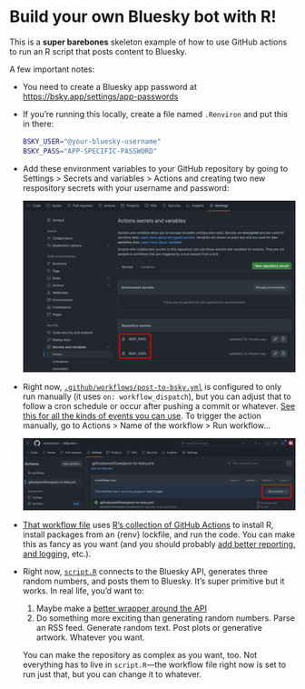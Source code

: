 
<!-- README.md is generated from README.qmd. Please edit that file -->

# Build your own Bluesky bot with R!

This is a **super barebones** skeleton example of how to use GitHub
actions to run an R script that posts content to Bluesky.

A few important notes:

- You need to create a Bluesky app password at
  <https://bsky.app/settings/app-passwords>

- If you’re running this locally, create a file named `.Renviron` and
  put this in there:

  ``` sh
  BSKY_USER="@your-bluesky-username"
  BSKY_PASS="APP-SPECIFIC-PASSWORD"
  ```

- Add these environment variables to your GitHub repository by going to
  Settings \> Secrets and variables \> Actions and creating two new
  respository secrets with your username and password:

  <img src="img/secrets.png"
  id="fig-539a35d47e664c97a50115a146a7f1bd-1" />

- Right now,
  [`.github/workflows/post-to-bsky.yml`](.github/workflows/post-to-bsky.yml)
  is configured to only run manually (it uses `on: workflow_dispatch`),
  but you can adjust that to follow a cron schedule or occur after
  pushing a commit or whatever. [See this for all the kinds of events
  you can
  use](https://docs.github.com/en/actions/using-workflows/events-that-trigger-workflows).
  To trigger the action manually, go to Actions \> Name of the workflow
  \> Run workflow…

  <img src="img/action.png" id="fig-539a35d47e664c97a50115a146a7f1bd-2" />

- [That workflow file](.github/workflows/post-to-bsky.yml) uses [R’s
  collection of GitHub Actions](https://github.com/r-lib/actions) to
  install R, install packages from an {renv} lockfile, and run the code.
  You can make this as fancy as you want (and you should probably [add
  better reporting, and
  logging](https://epiforecasts.io/posts/2022-04-11-robust-actions/),
  etc.).

- Right now, [`script.R`](script.R) connects to the Bluesky API,
  generates three random numbers, and posts them to Bluesky. It’s super
  primitive but it works. In real life, you’d want to:

  1.  Maybe make a [better wrapper around the
      API](https://httr2.r-lib.org/articles/wrapping-apis.html)
  2.  Do something more exciting than generating random numbers. Parse
      an RSS feed. Generate random text. Post plots or generative
      artwork. Whatever you want.

  You can make the repository as complex as you want, too. Not
  everything has to live in `script.R`—the workflow file right now is
  set to run just that, but you can change it to whatever.
